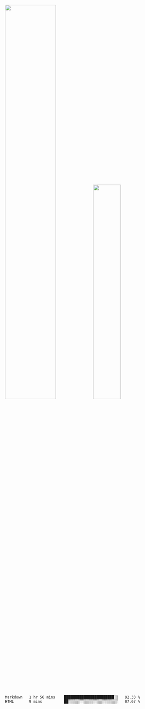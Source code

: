 <img align="" width="57.5%" src="https://github-readme-stats.vercel.app/api?username=Dream4ever&hide_title=true&hide_border=true&count_private=true&show_icons=true&include_all_commits=true&line_height=21" /><img align="" width="42.4%" src="https://github-readme-stats.vercel.app/api/top-langs/?username=Dream4ever&hide_title=true&count_private=true&show_icons=true&langs_count=6&hide_border=true&layout=compact" />

<!--START_SECTION:waka-->

```txt
Markdown   1 hr 56 mins    ███████████████████████░░   92.33 %
HTML       9 mins          ██░░░░░░░░░░░░░░░░░░░░░░░   07.67 %
```

<!--END_SECTION:waka-->
